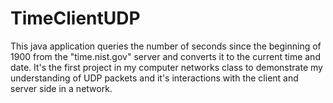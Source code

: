 # TimeClientUDP
This java application queries the number of seconds since the beginning of 1900 from the "time.nist.gov" server and converts it to the current time and date. 
It's the first project in my computer networks class to demonstrate my understanding of UDP packets and it's interactions with the client and server side in a network.
